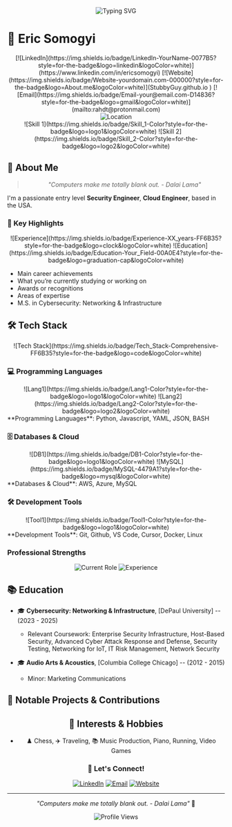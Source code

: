 <div align="center">
  <!-- Professional Headline -->
  <img src="https://readme-typing-svg.herokuapp.com?font=Fira+Code&weight=500&size=25&pause=1500&color=FF6B35&center=true&vCenter=true&width=500&height=40&lines=Security+Engineer;Cloud+Engineer;SOC+Anaylst" alt="Typing SVG" />
</div>

# 👋 Eric Somogyi

<div align="center">
  <!-- Social Links -->
  [![LinkedIn](https://img.shields.io/badge/LinkedIn-YourName-0077B5?style=for-the-badge&logo=linkedin&logoColor=white)](https://www.linkedin.com/in/ericsomogyi)
  [![Website](https://img.shields.io/badge/Website-yourdomain.com-000000?style=for-the-badge&logo=About.me&logoColor=white)](StubbyGuy.github.io )
  [![Email](https://img.shields.io/badge/Email-your@email.com-D14836?style=for-the-badge&logo=gmail&logoColor=white)](mailto:rahdt@protonmail.com)
</div>

<div align="center">
  <!-- Location Badge -->
  <img src="https://img.shields.io/badge/Location-YourCity,_YourCountry-0077B5?style=for-the-badge&logo=map-marker&logoColor=white" alt="Location" />
</div>

<div align="center">
  <!-- Skills Badges -->
  ![Skill 1](https://img.shields.io/badge/Skill_1-Color?style=for-the-badge&logo=logo1&logoColor=white)
  ![Skill 2](https://img.shields.io/badge/Skill_2-Color?style=for-the-badge&logo=logo2&logoColor=white)
  <!-- Add or remove skills as needed -->
</div>

## 🚀 About Me

<div align="center">
  
  > *"Computers make me totally blank out. - Dalai Lama"*
  
</div>

I'm a passionate entry level **Security Engineer**, **Cloud Engineer**, based in the USA. 

### 🎯 Key Highlights

<div align="center">
  ![Experience](https://img.shields.io/badge/Experience-XX_years-FF6B35?style=for-the-badge&logo=clock&logoColor=white)
  ![Education](https://img.shields.io/badge/Education-Your_Field-00A0E4?style=for-the-badge&logo=graduation-cap&logoColor=white)
  <!-- Add more badges as needed -->
</div>

- Main career achievements
- What you’re currently studying or working on
- Awards or recognitions
- Areas of expertise
- M.S. in Cybersecurity: Networking & Infrastructure

## 🛠️ Tech Stack

<div align="center">
  ![Tech Stack](https://img.shields.io/badge/Tech_Stack-Comprehensive-FF6B35?style=for-the-badge&logo=code&logoColor=white)
</div>

### 💻 Programming Languages
<div align="center">
  ![Lang1](https://img.shields.io/badge/Lang1-Color?style=for-the-badge&logo=logo1&logoColor=white)
  ![Lang2](https://img.shields.io/badge/Lang2-Color?style=for-the-badge&logo=logo2&logoColor=white)
</div>
**Programming Languages**: Python, Javascript, YAML, JSON, BASH

### 🗄️ Databases & Cloud
<div align="center">
  ![DB1](https://img.shields.io/badge/DB1-Color?style=for-the-badge&logo=logo1&logoColor=white)
  ![MySQL](https://img.shields.io/badge/MySQL-4479A1?style=for-the-badge&logo=mysql&logoColor=white)
</div>
**Databases & Cloud**: AWS, Azure, MySQL

### 🛠️ Development Tools
<div align="center">
  ![Tool1](https://img.shields.io/badge/Tool1-Color?style=for-the-badge&logo=logo1&logoColor=white)
</div>
**Development Tools**: Git, Github, VS Code, Cursor, Docker, Linux

### Professional Strengths

<div align="center">
  
  ![Current Role](https://img.shields.io/badge/Current_Role-AI_Intern-00A0E4?style=for-the-badge&logo=robot&logoColor=white)
  ![Experience](https://img.shields.io/badge/Experience-14%2B_years-FF6B35?style=for-the-badge&logo=briefcase&logoColor=white)
  
</div>

## 📚 Education

- 🎓 **Cybersecurity: Networking & Infrastructure**, [DePaul University] -- (2023 - 2025) 
  - Relevant Coursework: Enterprise Security Infrastructure, Host-Based Security, Advanced Cyber Attack Response and Defense, Security Testing, Networking for IoT, IT Risk Management, Network Security
 
- 🎓 **Audio Arts & Acoustics**, [Columbia College Chicago] -- (2012 - 2015)
  - Minor: Marketing Communications

## 🚀 Notable Projects & Contributions


<div align="center">


## 🎨 Interests & Hobbies

-  ♟️ Chess, ✈️ Traveling, 📚 Music Production, Piano, Running, Video Games



<div align="center">

### 🚀 Let's Connect!
  
  [![LinkedIn](https://img.shields.io/badge/LinkedIn-Connect_Now-0077B5?style=for-the-badge&logo=linkedin&logoColor=white)](https://www.linkedin.com/in/ericsomogyi)
  [![Email](https://img.shields.io/badge/Email-Get_in_Touch-D14836?style=for-the-badge&logo=gmail&logoColor=white)](mailto:rahdt@protonmail.com)
  [![Website](https://img.shields.io/badge/Website-Visit_Now-000000?style=for-the-badge&logo=About.me&logoColor=white)](https://stubbyguy.github.io/)
  
  ---
  
  *"Computers make me totally blank out. - Dalai Lama"* 🚀
  
  ![Profile Views](https://img.shields.io/badge/Thanks_for_visiting!-⭐-FFD700?style=for-the-badge&logo=star&logoColor=black)
  
</div>
